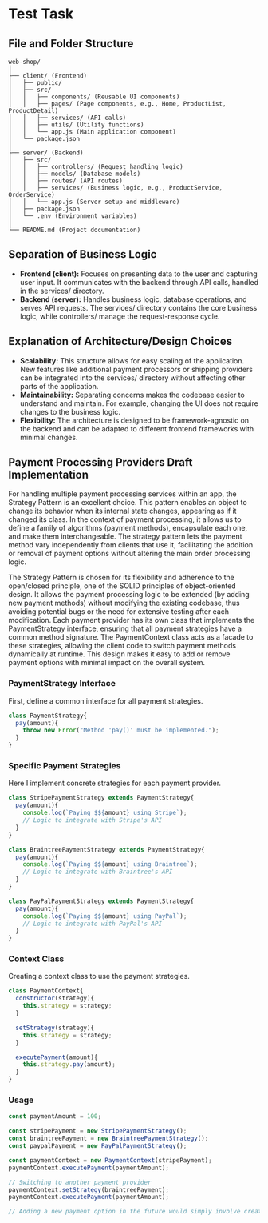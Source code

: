 # Test Task

## File and Folder Structure

```text
web-shop/
│
├── client/ (Frontend)
│   ├── public/
│   ├── src/
│   │   ├── components/ (Reusable UI components)
│   │   ├── pages/ (Page components, e.g., Home, ProductList, ProductDetail)
│   │   ├── services/ (API calls)
│   │   ├── utils/ (Utility functions)
│   │   └── app.js (Main application component)
│   └── package.json
│
├── server/ (Backend)
│   ├── src/
│   │   ├── controllers/ (Request handling logic)
│   │   ├── models/ (Database models)
│   │   ├── routes/ (API routes)
│   │   ├── services/ (Business logic, e.g., ProductService, OrderService)
│   │   └── app.js (Server setup and middleware)
│   ├── package.json
│   └── .env (Environment variables)
│
└── README.md (Project documentation)
```

## Separation of Business Logic
* **Frontend (client):** Focuses on presenting data to the user and capturing user input. It communicates with the backend through API calls, handled in the services/ directory.
* **Backend (server):** Handles business logic, database operations, and serves API requests. The services/ directory contains the core business logic, while controllers/ manage the request-response cycle.


## Explanation of Architecture/Design Choices

* **Scalability:** This structure allows for easy scaling of the application. New features like additional payment processors or shipping providers can be integrated into the services/ directory without affecting other parts of the application.
* **Maintainability:** Separating concerns makes the codebase easier to understand and maintain. For example, changing the UI does not require changes to the business logic.
* **Flexibility:** The architecture is designed to be framework-agnostic on the backend and can be adapted to different frontend frameworks with minimal changes.


## Payment Processing Providers Draft Implementation

For handling multiple payment processing services within an app, the Strategy Pattern is an excellent choice. This pattern enables an object to change its behavior when its internal state changes, appearing as if it changed its class. In the context of payment processing, it allows us to define a family of algorithms (payment methods), encapsulate each one, and make them interchangeable. The strategy pattern lets the payment method vary independently from clients that use it, facilitating the addition or removal of payment options without altering the main order processing logic.

The Strategy Pattern is chosen for its flexibility and adherence to the open/closed principle, one of the SOLID principles of object-oriented design. It allows the payment processing logic to be extended (by adding new payment methods) without modifying the existing codebase, thus avoiding potential bugs or the need for extensive testing after each modification. Each payment provider has its own class that implements the PaymentStrategy interface, ensuring that all payment strategies have a common method signature. The PaymentContext class acts as a facade to these strategies, allowing the client code to switch payment methods dynamically at runtime. This design makes it easy to add or remove payment options with minimal impact on the overall system.

### PaymentStrategy Interface

First, define a common interface for all payment strategies.
```javascript
class PaymentStrategy{
  pay(amount){
    throw new Error("Method 'pay()' must be implemented.");
  }
}
```

### Specific Payment Strategies

Here I implement concrete strategies for each payment provider.

```javascript
class StripePaymentStrategy extends PaymentStrategy{
  pay(amount){
    console.log(`Paying $${amount} using Stripe`);
    // Logic to integrate with Stripe's API
  }
}

class BraintreePaymentStrategy extends PaymentStrategy{
  pay(amount){
    console.log(`Paying $${amount} using Braintree`);
    // Logic to integrate with Braintree's API
  }
}

class PayPalPaymentStrategy extends PaymentStrategy{
  pay(amount){
    console.log(`Paying $${amount} using PayPal`);
    // Logic to integrate with PayPal's API
  }
}
```

### Context Class

Creating a context class to use the payment strategies.

```javascript
class PaymentContext{
  constructor(strategy){
    this.strategy = strategy;
  }

  setStrategy(strategy){
    this.strategy = strategy;
  }

  executePayment(amount){
    this.strategy.pay(amount);
  }
}
```

### Usage

```javascript
const paymentAmount = 100;

const stripePayment = new StripePaymentStrategy();
const braintreePayment = new BraintreePaymentStrategy();
const paypalPayment = new PayPalPaymentStrategy();

const paymentContext = new PaymentContext(stripePayment);
paymentContext.executePayment(paymentAmount);

// Switching to another payment provider
paymentContext.setStrategy(braintreePayment);
paymentContext.executePayment(paymentAmount);

// Adding a new payment option in the future would simply involve creating a new strategy class.
```
